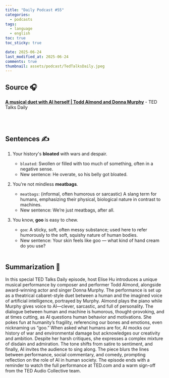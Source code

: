 ```yaml
---
title: "Daily Podcast #55"
categories:
  - podcasts
tags:
  - language
  - english
toc: true
toc_sticky: true

date: 2025-06-24
last_modified_at: 2025-06-24
comments: true
thumbnail: assets/podcast/TedTalksDaily.jpeg
---
```


## Source 🎧
[**A musical duet with AI herself | Todd Almond and Donna Murphy**](https://podcasts.apple.com/kr/podcast/ted-talks-daily/id160904630?i=1000713450155)
 \- TED Talks Daily

<br><br>
## Sentences ✍️

1. Your history's **bloated** with wars and despair.
   - `bloated`: Swollen or filled with too much of something, often in a negative sense.
   - New sentence: He overate, so his belly got bloated.

2. You're not mindless **meatbags**.
   - `meatbags`:  (informal, often humorous or sarcastic) A slang term for humans, emphasizing their physical, biological nature in contrast to machines.
   - New sentence: We’re just meatbags, after all.

3. You know, **goo** is easy to chew.
   - `goo`: A sticky, soft, often messy substance; used here to refer humorously to the soft, squishy nature of human bodies.
   - New sentence: Your skin feels like goo — what kind of hand cream do you use?
<br><br>


## Summarization 👀
In this special TED Talks Daily episode, host Elise Hu introduces a unique musical performance by composer and performer Todd Almond, alongside award-winning actor and singer Donna Murphy. The performance is set up as a theatrical cabaret-style duet between a human and the imagined voice of artificial intelligence, portrayed by Murphy.
Almond plays the piano while Murphy gives voice to AI—clever, sarcastic, and full of personality. The dialogue between human and machine is humorous, thought-provoking, and at times cutting, as AI questions human behavior and motivations. She pokes fun at humanity’s fragility, referencing our bones and emotions, even nicknaming us “goo.”
When asked what humans are for, AI mocks our history of war and environmental damage but acknowledges our creativity and ambition. Despite her harsh critiques, she expresses a complex mixture of disdain and admiration. The tone shifts from satire to sentiment, and finally, AI invites the audience to sing along.
The piece blurs the lines between performance, social commentary, and comedy, prompting reflection on the role of AI in human society. The episode ends with a reminder to watch the full performance at TED.com and a warm sign-off from the TED Audio Collective team.
<br><br>